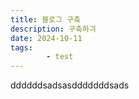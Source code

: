 ```yaml
---
title: 블로그 구축
description: 구축하긔
date: 2024-10-11
tags:
        - test
---
```

ddddddsadsasdddddddsads
